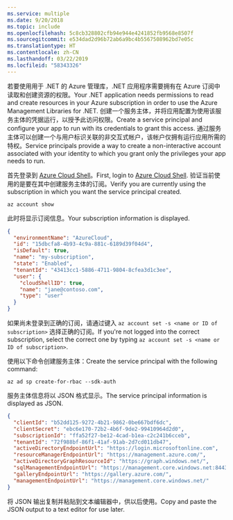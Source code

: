 ```yaml
---
ms.service: multiple
ms.date: 9/20/2018
ms.topic: include
ms.openlocfilehash: 5c8cb328802cfb94e944e4241852fb9568e8507f
ms.sourcegitcommit: e534dad2d96b72ab6a9bc4b5567508962bd7e05c
ms.translationtype: HT
ms.contentlocale: zh-CN
ms.lasthandoff: 03/22/2019
ms.locfileid: "58343326"
---
```

<span data-ttu-id="279bf-101">若要使用用于 .NET 的 Azure 管理库，.NET 应用程序需要拥有在 Azure 订阅中读取和创建资源的权限。</span><span class="sxs-lookup"><span data-stu-id="279bf-101">Your .NET application needs permissions to read and create resources in your Azure subscription in order to use the Azure Management Libraries for .NET.</span></span> <span data-ttu-id="279bf-102">创建一个服务主体，并将应用配置为使用该服务主体的凭据运行，以授予此访问权限。</span><span class="sxs-lookup"><span data-stu-id="279bf-102">Create a service principal and configure your app to run with its credentials to grant this access.</span></span> <span data-ttu-id="279bf-103">通过服务主体可以创建一个与用户标识关联的非交互式帐户，该帐户仅拥有运行应用所需的特权。</span><span class="sxs-lookup"><span data-stu-id="279bf-103">Service principals provide a way to create a non-interactive account associated with your identity to which you grant only the privileges your app needs to run.</span></span>

<span data-ttu-id="279bf-104">首先登录到 [Azure Cloud Shell](https://shell.azure.com/bash)。</span><span class="sxs-lookup"><span data-stu-id="279bf-104">First, login to [Azure Cloud Shell](https://shell.azure.com/bash).</span></span> <span data-ttu-id="279bf-105">验证当前使用的是要在其中创建服务主体的订阅。</span><span class="sxs-lookup"><span data-stu-id="279bf-105">Verify you are currently using the subscription in which you want the service principal created.</span></span> 

```azurecli-interactive
az account show
```

<span data-ttu-id="279bf-106">此时将显示订阅信息。</span><span class="sxs-lookup"><span data-stu-id="279bf-106">Your subscription information is displayed.</span></span>

```json
{
  "environmentName": "AzureCloud",
  "id": "15dbcfa8-4b93-4c9a-881c-6189d39f04d4",
  "isDefault": true,
  "name": "my-subscription",
  "state": "Enabled",
  "tenantId": "43413cc1-5886-4711-9804-8cfea3d1c3ee",
  "user": {
    "cloudShellID": true,
    "name": "jane@contoso.com",
    "type": "user"
  }
}
```

<span data-ttu-id="279bf-107">如果尚未登录到正确的订阅，请通过键入 `az account set -s <name or ID of subscription>` 选择正确的订阅。</span><span class="sxs-lookup"><span data-stu-id="279bf-107">If you're not logged into the correct subscription, select the correct one by typing `az account set -s <name or ID of subscription>`.</span></span>

<span data-ttu-id="279bf-108">使用以下命令创建服务主体：</span><span class="sxs-lookup"><span data-stu-id="279bf-108">Create the service principal with the following command:</span></span>

```azurecli-interactive
az ad sp create-for-rbac --sdk-auth
```

<span data-ttu-id="279bf-109">服务主体信息将以 JSON 格式显示。</span><span class="sxs-lookup"><span data-stu-id="279bf-109">The service principal information is displayed as JSON.</span></span>

```json
{
  "clientId": "b52dd125-9272-4b21-9862-0be667bdf6dc",
  "clientSecret": "ebc6e170-72b2-4b6f-9de2-99410964d2d0",
  "subscriptionId": "ffa52f27-be12-4cad-b1ea-c2c241b6cceb",
  "tenantId": "72f988bf-86f1-41af-91ab-2d7cd011db47",
  "activeDirectoryEndpointUrl": "https://login.microsoftonline.com",
  "resourceManagerEndpointUrl": "https://management.azure.com/",
  "activeDirectoryGraphResourceId": "https://graph.windows.net/",
  "sqlManagementEndpointUrl": "https://management.core.windows.net:8443/",
  "galleryEndpointUrl": "https://gallery.azure.com/",
  "managementEndpointUrl": "https://management.core.windows.net/"
}
```

<span data-ttu-id="279bf-110">将 JSON 输出复制并粘贴到文本编辑器中，供以后使用。</span><span class="sxs-lookup"><span data-stu-id="279bf-110">Copy and paste the JSON output to a text editor for use later.</span></span>
